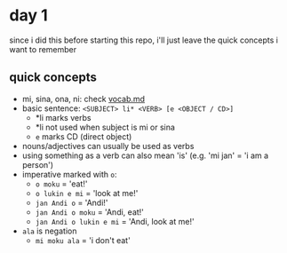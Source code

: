 # day 1

since i did this before starting this repo, i'll just leave the quick concepts i want to remember

## quick concepts

- mi, sina, ona, ni: check [vocab.md](./vocab.md)
- basic sentence: `<SUBJECT> li* <VERB> [e <OBJECT / CD>]`
  - \*li marks verbs
  - \*li not used when subject is mi or sina
  - `e` marks CD (direct object)
- nouns/adjectives can usually be used as verbs
- using something as a verb can also mean 'is' (e.g. 'mi jan' = 'i am a person')
- imperative marked with `o`:
  - `o moku` = 'eat!'
  - `o lukin e mi` = 'look at me!'
  - `jan Andi o` = 'Andi!'
  - `jan Andi o moku` = 'Andi, eat!'
  - `jan Andi o lukin e mi` = 'Andi, look at me!'
- `ala` is negation
  - `mi moku ala` = 'i don't eat'
